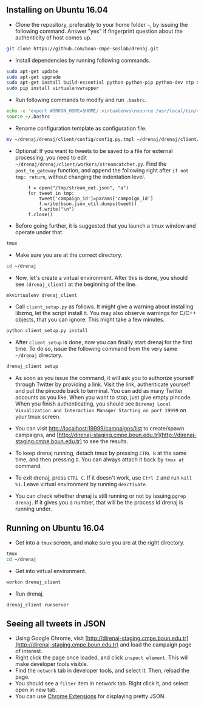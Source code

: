 
## Installing on Ubuntu 16.04

 - Clone the repository, preferably to your home folder `~`, by issuing the following command. Answer "yes" if fingerprint question about the authenticity of host comes up.

```bash
git clone https://github.com/boun-cmpe-soslab/drenaj.git
```

 - Install dependencies by running following commands. 

```bash
sudo apt-get update
sudo apt-get upgrade
sudo apt-get install build-essential python python-pip python-dev ntp ntpdate
sudo pip install virtualenvwrapper
```

 - Run following commands to modify and run `.bashrc`.

```bash
echo -e 'export WORKON_HOME=$HOME/.virtualenvs\nsource /usr/local/bin/virtualenvwrapper.sh' >> ~/.bashrc
source ~/.bashrc
```

  - Rename configuration template as configuration file.

```bash
mv ~/drenaj/drenaj/client/config/config.py.tmpl ~/drenaj/drenaj/client/config/config.py
```

  - Optional: If you want to tweets to be saved to a file for external processing, you need to edit `~/drenaj/drenaj/client/workers/streamcatcher.py`. Find the `post_to_gateway` function, and append the following right after `if not tmp: return`, without changing the indentation level.

```python3
        f = open("/tmp/stream_out.json", "a")
        for tweet in tmp:
            tweet['campaign_id']=params['campaign_id']
            f.write(bson.json_util.dumps(tweet))
            f.write("\n")
        f.close()
```

  - Before going further, it is suggested that you launch a tmux window and operate under that.

```bash
tmux
```

  - Make sure you are at the correct directory.

```bash
cd ~/drenaj
```

  - Now, let's create a virtual environment. After this is done, you should see `(drenaj_client)` at the beginning of the line.

```bash
mkvirtualenv drenaj_client
```

  - Call `client_setup.py` as follows. It might give a warning about installing libzmq, let the script install it. You may also observe warnings for C/C++ objects, that you can ignore. This might take a few minutes.

```bash
python client_setup.py install
```

  - After `client_setup` is done, now you can finally start drenaj for the first time. To do so, issue the following command from the very same `~/drenaj` directory. 

```bash
drenaj_client setup
```

  - As soon as you issue the command, it will ask you to authorize yourself through Twitter by providing a link. Visit the link, authenticate yourself and put the pincode back to terminal. You can add as many Twitter accounts as you like. When you want to stop, just give empty pincode. When you finish authenticating, you should see `Direnaj Local Visualization and Interaction Manager Starting on port 19999` on your tmux screen. 

  - You can visit [http://localhost:19999/campaigns/list](http://localhost:19999/campaigns/list) to create/spawn campaigns, and [http://direnaj-staging.cmpe.boun.edu.tr](http://direnaj-staging.cmpe.boun.edu.tr) to see the results.

  - To keep drenaj running, detach tmux by pressing `CTRL B` at the same time, and then pressing `D`. You can always attach it back by `tmux at` command.

  - To exit drenaj, press `CTRL C`. If it doesn't work, use `Ctrl Z` and run `kill %1`. Leave virtual environment by running `deactivate`.

  - You can check whether drenaj is still running or not by issuing `pgrep drenaj`. If it gives you a number, that will be the process id drenaj is running under.





## Running on Ubuntu 16.04

  - Get into a `tmux` screen, and make sure you are at the right directory.

```bash
tmux
cd ~/drenaj
```

  - Get into virtual environment.

```bash
workon drenaj_client
```

  - Run drenaj.

```bash
drenaj_client runserver
```



## Seeing all tweets in JSON

  - Using Google Chrome, visit [http://direnaj-staging.cmpe.boun.edu.tr](http://direnaj-staging.cmpe.boun.edu.tr) and load the campaign page of interest.
  - Right click the page once loaded, and click `inspect element`. This will make developer tools visible.
  - Find the `network` tab in developer tools, and select it. Then, reload the page.
  - You should see a `filter` item in network tab. Right click it, and select open in new tab.
  - You can use [Chrome Extensions](https://chrome.google.com/webstore/detail/jsonview/chklaanhfefbnpoihckbnefhakgolnmc?hl=en) for displaying pretty JSON.